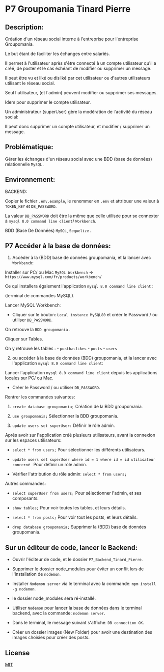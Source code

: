 # P7 Groupomania Tinard Pierre 

## Description:

Création d'un réseau social interne à l'entreprise pour l'entreprise Groupomania.

Le but étant de faciliter les échanges entre salariés.

Il permet à l'utilisateur après s'être connecté à un compte utilisateur qu'il a créé, de poster et le cas échéant de modifier ou supprimer un message.

Il peut être vu et liké ou disliké par cet utilisateur ou d'autres utilisateurs utilisant le réseau social.

Seul l'utilisateur, (et l'admin) peuvent modifier ou supprimer ses messages.

Idem pour supprimer le compte utilisateur.

Un administrateur (superUser) gère la modération de l'activité du réseau social:

Il peut donc supprimer un compte utilisateur, et modifier /  supprimer un message.

## Problématique: 

Gérer les échanges d'un réseau social avec une BDD (base de données) relationnelle `MySQL` .

## Environnement:

BACKEND: 

Copier le fichier `.env.example`, le renommer en  `.env` et attribuer une valeur à `TOKEN_KEY` et `DB_PASSWORD`.

La valeur `DB_PASSWORD` doit être la même que celle utilisée pour se connexter à `mysql 8.0 command line client`/ `Workbench`.

BDD (Base De Données) `MySQL`, `Sequelize` .

## P7 Accéder à la base de données: 

1. Accéder à la (BDD) base de données groupomania, et la lancer avec `Workbench`:

Installer sur PC/ ou Mac `MySQL Workbench` =>   
`https://www.mysql.com/fr/products/workbench/`

Ce qui installera également l'application `mysql 8.0 command line client` : 

(terminal de commandes MySQL).

Lancer MySQL Workbench:

- Cliquer sur le bouton: `Local instance MySQL80` et créer le Password / ou utiliser `DB_PASSWORD`.

On retrouve la `BDD groupomania` .

Cliquer sur Tables.

On y retrouve les tables : - `posthaslikes`
                           - `posts`
                           - `users`

2. ou accéder à la base de données (BDD) groupomania, et la lancer avec l'application  `mysql 8.0 command line client`:

Lancer l'application `mysql 8.0 command line client` depuis les applications locales sur PC/ ou Mac.

- Créer le Password / ou utiliser `DB_PASSWORD`.

Rentrer les commandes suivantes:

1) `create database groupomania;`  Création de la BDD groupomania.

2) `use groupomania;`   Sélectionner la BDD groupomania.

3) `update users set superUser:` Définir le rôle admin. 

Après avoir sur l'application créé plusieurs utilisateurs, avant la connexion sur les espaces utilisateurs:

- `select * from users;`  Pour sélectionner les différents utilisateurs.

- `update users set superUser where id = 1 where id = id utilisateur concerné `   Pour définir un rôle admin.

- Vérifier l'attribution du rôle admin: `select * from users;`


Autres commandes: 

- `select superUser from users;`  Pour sélectionner l'admin, et ses composants.

- `show tables;`  Pour voir toutes les tables, et leurs détails.

- `select * from posts;`  Pour voir tout les posts, et leurs détails.

- `drop database groupomania;`  Supprimer la (BDD) base de données groupomania.

## Sur un éditeur de code, lancer le Backend:


- Ouvrir l'éditeur de code, et le dossier `P7_Backend_Tinard_Pierre`.

- Supprimer le dossier node_modules pour éviter un conflit lors de l'installation de `nodemon`.

- Installer `Nodemon server` via le terminal avec la commande: `npm install -g nodemon`.

- le dossier node_modules sera ré-installé.

- Utiliser `Nodemon` pour lancer la base de données dans le terminal backend, avec la commande: `nodemon server`.

- Dans le terminal, le message suivant s'affiche: `DB connection OK`.

- Créer un dossier images (New Folder) pour avoir une destination des images choisies pour créer des posts.


## License

[MIT](https://choosealicense.com/licenses/mit) 
